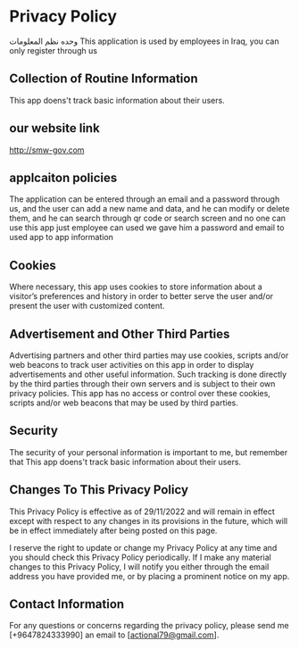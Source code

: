 # Privacy Policy

وحده نظم المعلومات  This application is used by employees in Iraq, you can only register through us


## Collection of Routine Information

This app doens't track basic information about their users.
##   our website  link 
http://smw-gov.com

##  applcaiton policies
The application can be entered through an email and a password through us, and the user can add a new name and data, and he can modify or delete them, and he can search through qr code or  search screen and no one can use this app  just employee can used   we gave him a password and email to  used app to app information  


## Cookies

Where necessary, this app uses cookies to store information about a visitor’s preferences and history in order to better serve the user and/or present the user with customized content.


## Advertisement and Other Third Parties

Advertising partners and other third parties may use cookies, scripts and/or web beacons to track user activities on this app in order to display advertisements and other useful information. Such tracking is done directly by the third parties through their own servers and is subject to their own privacy policies. This app has no access or control over these cookies, scripts and/or web beacons that may be used by third parties.


## Security

The security of your personal information is important to me, but remember that This app doens't track basic information about their users.


## Changes To This Privacy Policy

This Privacy Policy is effective as of 29/11/2022 and will remain in effect except with respect to any changes in its provisions in the future, which will be in effect immediately after being posted on this page.

I reserve the right to update or change my Privacy Policy at any time and you should check this Privacy Policy periodically. If I make any material changes to this Privacy Policy, I will notify you either through the email address you have provided me, or by placing a prominent notice on my app.


## Contact Information

For any questions or concerns regarding the privacy policy, please send me [+9647824333990] an email to [actional79@gmail.com].
